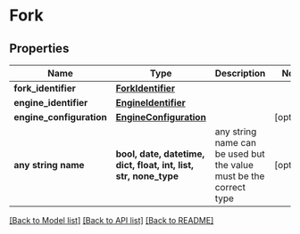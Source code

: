 # Fork


## Properties
Name | Type | Description | Notes
------------ | ------------- | ------------- | -------------
**fork_identifier** | [**ForkIdentifier**](ForkIdentifier.md) |  | 
**engine_identifier** | [**EngineIdentifier**](EngineIdentifier.md) |  | 
**engine_configuration** | [**EngineConfiguration**](EngineConfiguration.md) |  | [optional] 
**any string name** | **bool, date, datetime, dict, float, int, list, str, none_type** | any string name can be used but the value must be the correct type | [optional]

[[Back to Model list]](../README.md#documentation-for-models) [[Back to API list]](../README.md#documentation-for-api-endpoints) [[Back to README]](../README.md)


